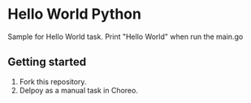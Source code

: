# Hello World Python

Sample for Hello World task. Print "Hello World" when run the main.go

## Getting started

1. Fork this repository.
2. Delpoy as a manual task in Choreo.
